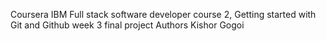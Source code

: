 
Coursera IBM Full stack software developer course 2, Getting started with Git and Github week 3 final project
Authors
Kishor Gogoi
